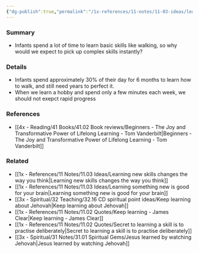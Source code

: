 ```yaml
---
{"dg-publish":true,"permalink":"/1x-references/11-notes/11-03-ideas/learning-skills-takes-time/","title":"Learning skills takes time"}
---
```



### Summary
- Infants spend a lot of time to learn basic skills like walking, so why would we expect to pick up complex skills instantly?

### Details
- Infants spend approximately 30% of their day for 6 months to learn how to walk, and still need years to perfect it.
- When we learn a hobby and spend only a few minutes each week, we should not exepct rapid progress

### References
- [[4x - Reading/41 Books/41.02 Book reviews/Beginners - The Joy and Transformative Power of Lifelong Learning - Tom Vanderbilt\|Beginners - The Joy and Transformative Power of Lifelong Learning - Tom Vanderbilt]]

### Related
- [[1x - References/11 Notes/11.03 Ideas/Learning new skills changes the way you think\|Learning new skills changes the way you think]]
- [[1x - References/11 Notes/11.03 Ideas/Learning something new is good for your brain\|Learning something new is good for your brain]]
- [[3x - Spiritual/32 Teaching/32.16 CD spiritual point ideas/Keep learning about Jehovah\|Keep learning about Jehovah]]
- [[1x - References/11 Notes/11.02 Quotes/Keep learning - James Clear\|Keep learning - James Clear]]
- [[1x - References/11 Notes/11.02 Quotes/Secret to learning a skill is to practise deliberately\|Secret to learning a skill is to practise deliberately]]
- [[3x - Spiritual/31 Notes/31.01 Spiritual Gems/Jesus learned by watching Jehovah\|Jesus learned by watching Jehovah]]